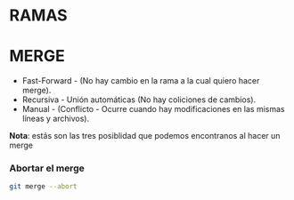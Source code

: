 # RAMAS

# MERGE


* Fast-Forward - (No hay cambio en la rama a la cual quiero hacer merge).
* Recursiva - Unión automáticas (No hay coliciones de cambios).
* Manual - (Conflicto - Ocurre cuando hay modificaciones en las mismas líneas y 
archivos).

**Nota**: estás son las tres posiblidad que podemos encontranos al hacer un merge

### Abortar el merge

```bash
git merge --abort 
```
